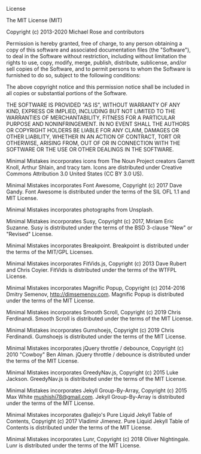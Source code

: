 License

The MIT License (MIT)

Copyright (c) 2013-2020 Michael Rose and contributors

Permission is hereby granted, free of charge, to any person obtaining a copy of this software and associated documentation files (the "Software"), to deal in the Software without restriction, including without limitation the rights to use, copy, modify, merge, publish, distribute, sublicense, and/or sell copies of the Software, and to permit persons to whom the Software is furnished to do so, subject to the following conditions:

The above copyright notice and this permission notice shall be included in all copies or substantial portions of the Software.

THE SOFTWARE IS PROVIDED "AS IS", WITHOUT WARRANTY OF ANY KIND, EXPRESS OR IMPLIED, INCLUDING BUT NOT LIMITED TO THE WARRANTIES OF MERCHANTABILITY, FITNESS FOR A PARTICULAR PURPOSE AND NONINFRINGEMENT. IN NO EVENT SHALL THE AUTHORS OR COPYRIGHT HOLDERS BE LIABLE FOR ANY CLAIM, DAMAGES OR OTHER LIABILITY, WHETHER IN AN ACTION OF CONTRACT, TORT OR OTHERWISE, ARISING FROM, OUT OF OR IN CONNECTION WITH THE SOFTWARE OR THE USE OR OTHER DEALINGS IN THE SOFTWARE.

Minimal Mistakes incorporates icons from The Noun Project creators Garrett Knoll, Arthur Shlain, and tracy tam. Icons are distributed under Creative Commons Attribution 3.0 United States (CC BY 3.0 US).

Minimal Mistakes incorporates Font Awesome, Copyright (c) 2017 Dave Gandy. Font Awesome is distributed under the terms of the SIL OFL 1.1 and MIT License.

Minimal Mistakes incorporates photographs from Unsplash.

Minimal Mistakes incorporates Susy, Copyright (c) 2017, Miriam Eric Suzanne. Susy is distributed under the terms of the BSD 3-clause "New" or "Revised" License.

Minimal Mistakes incorporates Breakpoint. Breakpoint is distributed under the terms of the MIT/GPL Licenses.

Minimal Mistakes incorporates FitVids.js, Copyright (c) 2013 Dave Rubert and Chris Coyier. FitVids is distributed under the terms of the WTFPL License.

Minimal Mistakes incorporates Magnific Popup, Copyright (c) 2014-2016 Dmitry Semenov, http://dimsemenov.com. Magnific Popup is distributed under the terms of the MIT License.

Minimal Mistakes incorporates Smooth Scroll, Copyright (c) 2019 Chris Ferdinandi. Smooth Scroll is distributed under the terms of the MIT License.

Minimal Mistakes incorporates Gumshoejs, Copyright (c) 2019 Chris Ferdinandi. Gumshoejs is distributed under the terms of the MIT License.

Minimal Mistakes incorporates jQuery throttle / debounce, Copyright (c) 2010 "Cowboy" Ben Alman. jQuery throttle / debounce is distributed under the terms of the MIT License.

Minimal Mistakes incorporates GreedyNav.js, Copyright (c) 2015 Luke Jackson. GreedyNav.js is distributed under the terms of the MIT License.

Minimal Mistakes incorporates Jekyll Group-By-Array, Copyright (c) 2015 Max White mushishi78@gmail.com. Jekyll Group-By-Array is distributed under the terms of the MIT License.

Minimal Mistakes incorporates @allejo's Pure Liquid Jekyll Table of Contents, Copyright (c) 2017 Vladimir Jimenez. Pure Liquid Jekyll Table of Contents is distributed under the terms of the MIT License.

Minimal Mistakes incorporates Lunr, Copyright (c) 2018 Oliver Nightingale. Lunr is distributed under the terms of the MIT License.
